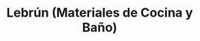 ---
title: "Lebrún (Materiales de Cocina y Baño)"
url: /caracas/lebrun-materiales-de-cocina-y-bano/
shop: comercio
---
